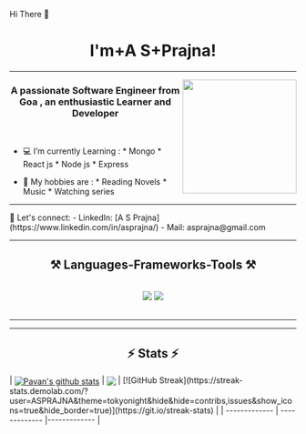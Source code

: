 <p>Hi There 👋</p>
<h1 align="center">
	I'm+A S+Prajna!
</h1>

<hr>
<img align="right" width="200" height="200" src="https://media0.giphy.com/media/v1.Y2lkPTc5MGI3NjExdWZxMms5c2dqejhscG1nMTVxaDd6c2wwbGFodGNxZXNuOXp1cGZwMCZlcD12MV9pbnRlcm5hbF9naWZfYnlfaWQmY3Q9Zw/hpXdHPfFI5wTABdDx9/giphy.gif">


<h3 align="center">A passionate Software Engineer from Goa , an enthusiastic Learner and Developer </h3>

<br/>

-   💻 I’m currently Learning :
                * Mongo
	    * React js
                * Node js
	    * Express 
 
 - 💫  My hobbies are :
               * Reading Novels
               * Music
               * Watching series

<hr>
💬 Let's connect:
- LinkedIn: [A S Prajna](https://www.linkedin.com/in/asprajna/)
- Mail: asprajna@gmail.com


 </div>
 

 <hr/>
 
<h2 align="center">⚒️ Languages-Frameworks-Tools ⚒️</h2>
<br/>
<div align="center">
    <img src="https://skillicons.dev/icons?i=react,bootstrap,mui,html,css,vscode,github,figma,tailwind,git,r" />
    <img src="https://skillicons.dev/icons?i=html,cssnodejs,python,javascript,powerbi,express,mongodb,c,java,mysql,flask,django" /><br>
</div>

<br/>
<hr/>



<hr/>

<h2 align="center">⚡ Stats ⚡</h2>
| <a href="https://github.com/pavankumar106/github-readme-stats"><img align="center" src="https://github-readme-stats.vercel.app/api?username=ASPRAJNA&theme=tokyonight&hide=contribs,issues&show_icons=true&hide_border=true&background=false" alt="Pavan's github stats" /></a> | <a href="https://github.com/ASPRAJNA/github-readme-stats"><img align="center" src="https://github-readme-stats.vercel.app/api/top-langs/?username=ASPRAJNA&theme=tokyonight&layout=compact&hide_border=true" /></a> |  [![GitHub Streak](https://streak-stats.demolab.com/?user=ASPRAJNA&theme=tokyonight&hide&hide=contribs,issues&show_icons=true&hide_border=true)](https://git.io/streak-stats) |
| ------------- | ------------- |------------- |
